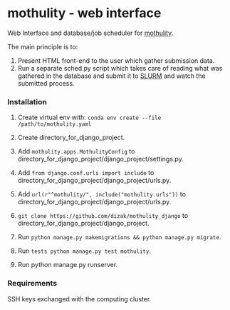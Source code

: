 # mothulity - web interface

Web Interface and database/job scheduler for [mothulity](https://github.com/dizak/mothulity).

The main principle is to:
1. Present HTML front-end to the user which gather submission data.
2. Run a separate sched.py script which takes care of reading what was gathered in the database
and submit it to [SLURM](https://slurm.schedmd.com/) and watch the submitted process.

### Installation

1. Create virtual env with:  ``` conda env create --file /path/to/mothulity.yaml ```

2. Create directory_for_django_project.

3. Add ```mothulity.apps.MothulityConfig``` to directory_for_django_project/django_project/settings.py.

4. Add ```from django.conf.urls import include``` to directory_for_django_project/django_project/urls.py.

5. Add ```url(r"^mothulity/", include("mothulity.urls"))``` to directory_for_django_project/django_project/urls.py.

6. ```git clone https://github.com/dizak/mothulity_django``` to directory_for_django_project/django_project.

7. Run ```python manage.py makemigrations && python manage.py migrate```.

8. Run ```tests python manage.py test mothulity```.

9. Run python manage.py runserver.

### Requirements

SSH keys exchanged with the computing cluster.
